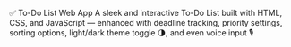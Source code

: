 ✅ To-Do List Web App
A sleek and interactive To-Do List built with HTML, CSS, and JavaScript — enhanced with deadline tracking, priority settings, sorting options, light/dark theme toggle 🌗, and even voice input 🎙️
